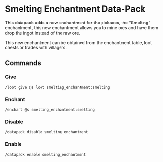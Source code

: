 # Smelting Enchantment Data-Pack

This datapack adds a new enchantment for the pickaxes, the “Smelting” enchantment, this new enchantment allows you to mine ores and have them drop the ingot instead of the raw ore.

This new enchantment can be obtained from the enchantment table, loot chests or trades with villagers.

## Commands

### Give

```
/loot give @s loot smelting_enchantment:smelting
```

### Enchant

```
/enchant @s smelting_enchantment:smelting
```

### Disable

```
/datapack disable smelting_enchantment
```

### Enable

```
/datapack enable smelting_enchantment
```